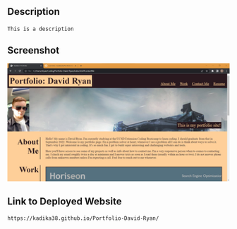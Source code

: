 # <Portfolio-David-Rysn>

## Description

    This is a description

## Screenshot

![Screenshot of Website](assets/screenshotOfPortfolio.jpg)

## Link to Deployed Website

    https://kadika38.github.io/Portfolio-David-Ryan/
